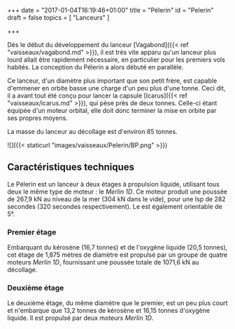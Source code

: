 +++
date = "2017-01-04T16:19:46+01:00"
title = "Pélerin"
id = "Pelerin"
draft = false
topics = [
  "Lanceurs"
]

+++


Dès le début du développement du lanceur [Vagabond]({{< ref "vaisseaux/vagabond.md" >}}), il est très vite apparu qu'un lanceur plus lourd allait être rapidement nécessaire, en particulier pour les premiers vols habités. La conception du Pélerin a alors débuté en parallèle.

Ce lanceur, d'un diamètre plus important que son petit frère, est capable d'emmener en orbite basse une charge d'un peu plus d'une tonne. Ceci dit, il a avant tout été conçu pour lancer la capsule [Icarus]({{< ref "vaisseaux/icarus.md" >}}), qui pèse près de deux tonnes. Celle-ci étant équipée d'un moteur orbital, elle doit donc terminer la mise en orbite par ses propres moyens.

La masse du lanceur au décollage est d'environ 85 tonnes.

![]({{< staticurl "images/vaisseaux/Pelerin/BP.png" >}})

## Caractéristiques techniques

Le Pélerin est un lanceur à deux étages à propulsion liquide, utilisant tous deux le même type de moteur : le _Merlin 1D_. Ce moteur produit une poussée de 267,9 kN au niveau de la mer (304 kN dans le vide), pour une Isp de 282 secondes (320 secondes respectivement). Le est également orientable de 5°.

### Premier étage

Embarquant du kérosène (16,7 tonnes) et de l'oxygène liquide (20,5 tonnes), cet étage de 1,875 mètres de diamètre est propulsé par un groupe de quatre moteurs _Merlin 1D_, fournissant une poussée totale de 1071,6 kN au décollage.

### Deuxième étage

Le deuxième étage, du même diamètre que le premier, est un peu plus court et n'embarque que 13,2 tonnes de kérosène et 16,15 tonnes d'oxygène liquide. Il est propulsé par deux moteurs _Merlin 1D_.